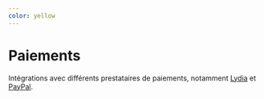 ```yaml
---
color: yellow
---
```


# Paiements

Intégrations avec différents prestataires de paiements, notamment [Lydia](https://lydia-app.com) et [PayPal](https://paypal.com).
